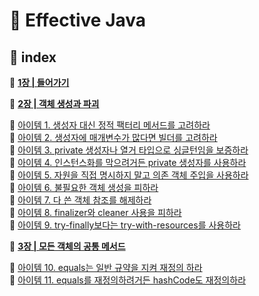 # 💎 Effective Java
  
## 🔖 index

🧷 [**1장 | 들어가기**](https://github.com/2021BookChallenge/Effective-Java/tree/main/01%EC%9E%A5)  

🧷 [**2장 | 객체 생성과 파괴**](https://github.com/2021BookChallenge/Effective-Java/tree/main/02%EC%9E%A5)  

🔗 [아이템 1. 생성자 대신 정적 팩터리 메서드를 고려하라](https://github.com/2021BookChallenge/Effective-Java/blob/main/02%EC%9E%A5/item01.md)  
🔗 [아이템 2. 생성자에 매개변수가 많다면 빌더를 고려하라](https://github.com/2021BookChallenge/Effective-Java/blob/main/02%EC%9E%A5/item02.md)  
🔗 [아이템 3. private 생성자나 열거 타입으로 싱글턴임을 보증하라](https://github.com/2021BookChallenge/Effective-Java/blob/main/02%EC%9E%A5/item03.md)  
🔗 [아이템 4. 인스턴스화를 막으려거든 private 생성자를 사용하라](https://github.com/2021BookChallenge/Effective-Java/new/main/02%EC%9E%A5)  
🔗 [아이템 5. 자원을 직접 명시하지 말고 의존 객체 주입을 사용하라](https://github.com/2021BookChallenge/Effective-Java/blob/main/02%EC%9E%A5/item05.md)  
🔗 [아이템 6. 불필요한 객체 생성을 피하라](https://github.com/2021BookChallenge/Effective-Java/blob/main/02%EC%9E%A5/item06.md)  
🔗 [아이템 7. 다 쓴 객체 참조를 해제하라](https://github.com/2021BookChallenge/Effective-Java/blob/main/02%EC%9E%A5/item07.md)  
🔗 [아이템 8. finalizer와 cleaner 사용을 피하라](https://github.com/2021BookChallenge/Effective-Java/blob/main/02%EC%9E%A5/item08.md)  
🔗 [아이템 9. try-finally보다는 try-with-resources를 사용하라](https://github.com/2021BookChallenge/Effective-Java/blob/main/02%EC%9E%A5/item09.md)  

🧷 [**3장 | 모든 객체의 공통 메서드**](https://github.com/2021BookChallenge/Effective-Java/tree/main/03%EC%9E%A5)  

🔗 [아이템 10. equals는 일반 규약을 지켜 재정의 하라](https://github.com/2021BookChallenge/Effective-Java/blob/main/03%EC%9E%A5/item10.md)  
🔗 [아이템 11. equals를 재정의하려거든 hashCode도 재정의하라](https://github.com/2021BookChallenge/Effective-Java/blob/main/03%EC%9E%A5/item11.md)  
